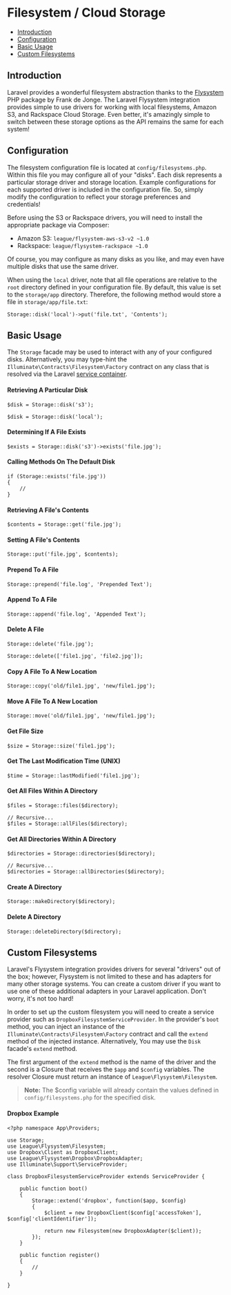 # Filesystem / Cloud Storage

- [Introduction](#introduction)
- [Configuration](#configuration)
- [Basic Usage](#basic-usage)
- [Custom Filesystems](#custom-filesystems)

<a name="introduction"></a>
## Introduction

Laravel provides a wonderful filesystem abstraction thanks to the [Flysystem](https://github.com/thephpleague/flysystem) PHP package by Frank de Jonge. The Laravel Flysystem integration provides simple to use drivers for working with local filesystems, Amazon S3, and Rackspace Cloud Storage. Even better, it's amazingly simple to switch between these storage options as the API remains the same for each system!

<a name="configuration"></a>
## Configuration

The filesystem configuration file is located at `config/filesystems.php`. Within this file you may configure all of your "disks". Each disk represents a particular storage driver and storage location. Example configurations for each supported driver is included in the configuration file. So, simply modify the configuration to reflect your storage preferences and credentials!

Before using the S3 or Rackspace drivers, you will need to install the appropriate package via Composer:

- Amazon S3: `league/flysystem-aws-s3-v2 ~1.0`
- Rackspace: `league/flysystem-rackspace ~1.0`

Of course, you may configure as many disks as you like, and may even have multiple disks that use the same driver.

When using the `local` driver, note that all file operations are relative to the `root` directory defined in your configuration file. By default, this value is set to the `storage/app` directory. Therefore, the following method would store a file in `storage/app/file.txt`:

    Storage::disk('local')->put('file.txt', 'Contents');

<a name="basic-usage"></a>
## Basic Usage

The `Storage` facade may be used to interact with any of your configured disks. Alternatively, you may type-hint the `Illuminate\Contracts\Filesystem\Factory` contract on any class that is resolved via the Laravel [service container](/5.0/container).

#### Retrieving A Particular Disk

    $disk = Storage::disk('s3');

    $disk = Storage::disk('local');

#### Determining If A File Exists

    $exists = Storage::disk('s3')->exists('file.jpg');

#### Calling Methods On The Default Disk

    if (Storage::exists('file.jpg'))
    {
        //
    }

#### Retrieving A File's Contents

    $contents = Storage::get('file.jpg');

#### Setting A File's Contents

    Storage::put('file.jpg', $contents);

#### Prepend To A File

    Storage::prepend('file.log', 'Prepended Text');

#### Append To A File

    Storage::append('file.log', 'Appended Text');

#### Delete A File

    Storage::delete('file.jpg');

    Storage::delete(['file1.jpg', 'file2.jpg']);

#### Copy A File To A New Location

    Storage::copy('old/file1.jpg', 'new/file1.jpg');

#### Move A File To A New Location

    Storage::move('old/file1.jpg', 'new/file1.jpg');

#### Get File Size

    $size = Storage::size('file1.jpg');

#### Get The Last Modification Time (UNIX)

    $time = Storage::lastModified('file1.jpg');

#### Get All Files Within A Directory

    $files = Storage::files($directory);

    // Recursive...
    $files = Storage::allFiles($directory);

#### Get All Directories Within A Directory

    $directories = Storage::directories($directory);

    // Recursive...
    $directories = Storage::allDirectories($directory);

#### Create A Directory

    Storage::makeDirectory($directory);

#### Delete A Directory

    Storage::deleteDirectory($directory);

<a name="custom-filesystems"></a>
## Custom Filesystems

Laravel's Flysystem integration provides drivers for several "drivers" out of the box; however, Flysystem is not limited to these and has adapters for many other storage systems. You can create a custom driver if you want to use one of these additional adapters in your Laravel application. Don't worry, it's not too hard!

In order to set up the custom filesystem you will need to create a service provider such as `DropboxFilesystemServiceProvider`. In the provider's `boot` method, you can inject an instance of the `Illuminate\Contracts\Filesystem\Factory` contract and call the `extend` method of the injected instance. Alternatively, You may use the `Disk` facade's `extend` method.

The first argument of the `extend` method is the name of the driver and the second is a Closure that receives the `$app` and `$config` variables. The resolver Closure must return an instance of `League\Flysystem\Filesystem`.

> **Note:** The $config variable will already contain the values defined in `config/filesystems.php` for the specified disk.

#### Dropbox Example

    <?php namespace App\Providers;

    use Storage;
    use League\Flysystem\Filesystem;
    use Dropbox\Client as DropboxClient;
    use League\Flysystem\Dropbox\DropboxAdapter;
    use Illuminate\Support\ServiceProvider;

    class DropboxFilesystemServiceProvider extends ServiceProvider {

        public function boot()
        {
            Storage::extend('dropbox', function($app, $config)
            {
                $client = new DropboxClient($config['accessToken'], $config['clientIdentifier']);

                return new Filesystem(new DropboxAdapter($client));
            });
        }

        public function register()
        {
            //
        }

    }